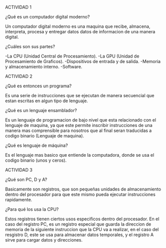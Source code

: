 ACTIVIDAD 1

¿Qué es un computador digital moderno?

Un computador digital moderno es una maquina que recibe, almacena, interpreta, procesa y entregar datos datos de informacion de una manera digital.

¿Cuáles son sus partes?

-La CPU (Unidad Central de Procesamiento).
-La GPU (Unidad de Procesamiento de Graficos).
-Dispositivos de entrada y de salida.
-Memoria y almacenamiento interno.
-Software.

ACTIVIDAD 2

¿Qué es entonces un programa?

Es una serie de instrucciones que se ejecutan de manera secuencial que estan escritas en algun tipo de lenguaje.

¿Qué es un lenguaje ensamblador?

Es un lenguaje de programacion de bajo nivel que esta relacionado con el lenguaje de maquina, ya que este permite inscribir instrucciones
de una manera mas comprensible para nosotros que al final seran traducidas a codigo binario (Lenguaje de maquina).

¿Qué es lenguaje de máquina?

Es el lenguaje mas basico que entiende la computadora, donde se usa el codigo binario (unos y ceros).

ACTIVIDAD 3

¿Qué son PC, D y A?

Basicamente son registros, que son pequeñas unidades de almacenamiento dentro del procesador para que este mismo pueda ejecutar instrucciones
rapidamente.

¿Para qué los usa la CPU?

Estos registros tienen ciertos usos especificos dentro del procesador. En el caso del registro PC, es un registro especial que guarda la direccion
de memoria de la siguiente instruccion que la CPU va a realizar, en el caso del resgistro D, este se usa para almacenar datos temporales, y el
registro A sirve para cargar datos y direcciones.

